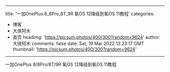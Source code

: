 
---
title: '一加OnePlus 8_8Pro_8T_9R 氧OS 12降级到氧OS 11教程'
categories: 
 - 博客
 - 大侠阿木
 - 首页
headimg: 'https://picsum.photos/400/300?random=9624'
author: 大侠阿木
comments: false
date: Sat, 19 Mar 2022 13:23:17 GMT
thumbnail: 'https://picsum.photos/400/300?random=9624'
---

<div>   
一加OnePlus 8/8Pro/8T/9R 氧OS 12降级到氧OS 11教程  
</div>
            